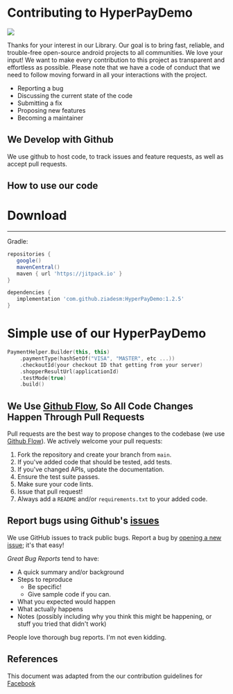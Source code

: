 # Contributing to HyperPayDemo

[![](https://jitpack.io/v/ziadesm/HyperPayDemo.svg)](https://jitpack.io/#ziadesm/HyperPayDemo)


Thanks for your interest in our Library. Our goal is to bring fast, reliable, and trouble-free open-source android projects to all communities.
We love your input! We want to make every contribution to this project as transparent and effortless as possible.
Please note that we have a code of conduct that we need to follow moving forward in all your interactions with the project.

- Reporting a bug
- Discussing the current state of the code
- Submitting a fix
- Proposing new features
- Becoming a maintainer

## We Develop with Github
We use github to host code, to track issues and feature requests, as well as accept pull requests.

## How to use our code
# Download
--------
Gradle:

```gradle
repositories {
   google()
   mavenCentral()
   maven { url 'https://jitpack.io' }
}

dependencies {
   implementation 'com.github.ziadesm:HyperPayDemo:1.2.5'
}
```

# Simple use of our HyperPayDemo
```kotlin
PaymentHelper.Builder(this, this)
    .paymentType(hashSetOf("VISA", "MASTER", etc ...))
    .checkoutId(your checkout ID that getting from your server)
    .shopperResultUrl(applicationId)
    .testMode(true)
    .build()
```

## We Use [Github Flow](https://guides.github.com/introduction/flow/index.html), So All Code Changes Happen Through Pull Requests

Pull requests are the best way to propose changes to the codebase (we use [Github Flow](https://guides.github.com/introduction/flow/index.html)). We actively welcome your pull requests:

1. Fork the repository and create your branch from `main`.
2. If you've added code that should be tested, add tests.
3. If you've changed APIs, update the documentation.
4. Ensure the test suite passes.
5. Make sure your code lints.
6. Issue that pull request!
7. Always add a `README` and/or `requirements.txt` to your added code.

## Report bugs using Github's [issues](https://github.com/ziadesm/HyperPayDemo/issues)
We use GitHub issues to track public bugs. Report a bug by [opening a new issue](); it's that easy!

*Great Bug Reports* tend to have:

- A quick summary and/or background
- Steps to reproduce
    - Be specific!
    - Give sample code if you can.
- What you expected would happen
- What actually happens
- Notes (possibly including why you think this might be happening, or stuff you tried that didn't work)

People love thorough bug reports. I'm not even kidding.

## References
This document was adapted from the our contribution guidelines for [Facebook](https://www.facebook.com/AlalmiyaAlhura)
